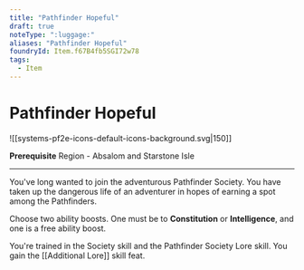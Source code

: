 ```yaml
---
title: "Pathfinder Hopeful"
draft: true
noteType: ":luggage:"
aliases: "Pathfinder Hopeful"
foundryId: Item.f67B4fb5SGI72w78
tags:
  - Item
---
```


# Pathfinder Hopeful
![[systems-pf2e-icons-default-icons-background.svg|150]]

**Prerequisite** Region - Absalom and Starstone Isle

* * *

You've long wanted to join the adventurous Pathfinder Society. You have taken up the dangerous life of an adventurer in hopes of earning a spot among the Pathfinders.

Choose two ability boosts. One must be to **Constitution** or **Intelligence**, and one is a free ability boost.

You're trained in the Society skill and the Pathfinder Society Lore skill. You gain the [[Additional Lore]] skill feat.
